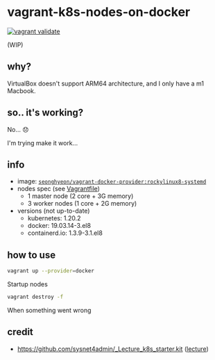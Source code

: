 # vagrant-k8s-nodes-on-docker

[![vagrant validate](https://github.com/sh-cho/vagrant-k8s-nodes-on-docker/actions/workflows/validate.yml/badge.svg)](https://github.com/sh-cho/vagrant-k8s-nodes-on-docker/actions/workflows/validate.yml)

(WIP)

## why?

VirtualBox doesn't support ARM64 architecture, and I only have a m1 Macbook.

## so.. it's working?

No... 😞

I'm trying make it work...

## info

- image: [`seonghyeon/vagrant-docker-provider:rockylinux8-systemd`](https://github.com/sh-cho/vagrant-docker-provider)
- nodes spec (see [Vagrantfile](Vagrantfile))
  - 1 master node (2 core + 3G memory)
  - 3 worker nodes (1 core + 2G memory)
- versions (not up-to-date)
  - kubernetes: 1.20.2
  - docker: 19.03.14-3.el8
  - containerd.io: 1.3.9-3.1.el8

## how to use

```sh
vagrant up --provider=docker
```
Startup nodes

```sh
vagrant destroy -f
```
When something went wrong

## credit
- https://github.com/sysnet4admin/_Lecture_k8s_starter.kit ([lecture](https://www.inflearn.com/course/%EC%BF%A0%EB%B2%84%EB%84%A4%ED%8B%B0%EC%8A%A4-%EC%89%BD%EA%B2%8C%EC%8B%9C%EC%9E%91))
